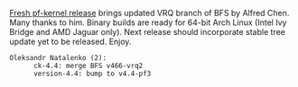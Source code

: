 [Fresh pf-kernel release](https://pf.natalenko.name/sources/4.4/patch-4.4-pf3.xz) brings updated VRQ branch of BFS by Alfred Chen. Many thanks to him. Binary builds are ready for 64-bit Arch Linux (Intel Ivy Bridge and AMD Jaguar only). Next release should incorporate stable tree update yet to be released. Enjoy. 
    
    
    Oleksandr Natalenko (2):
          ck-4.4: merge BFS v466-vrq2
          version-4.4: bump to v4.4-pf3
